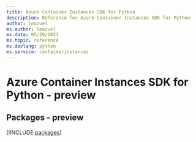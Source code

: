 ```yaml
---
title: Azure Container Instances SDK for Python
description: Reference for Azure Container Instances SDK for Python
author: lmazuel
ms.author: lmazuel
ms.data: 05/29/2023
ms.topic: reference
ms.devlang: python
ms.service: containerinstances
---
```

# Azure Container Instances SDK for Python - preview
## Packages - preview
[!INCLUDE [packages](container-instances-index.md)]